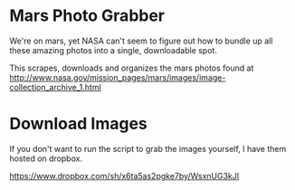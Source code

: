 Mars Photo Grabber
==================

We're on mars, yet NASA can't seem to figure out how to bundle up all these
amazing photos into a single, downloadable spot.

This scrapes, downloads and organizes the mars photos found at
http://www.nasa.gov/mission_pages/mars/images/image-collection_archive_1.html

Download Images
===============

If you don't want to run the script to grab the images yourself, I have them
hosted on dropbox.

https://www.dropbox.com/sh/x6ta5as2pgke7by/WsxnUG3kJI
